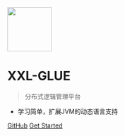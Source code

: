 <img src="https://raw.githubusercontent.com/xuxueli/xxl-job/master/doc/images/xxl-logo.png" width="100" >

# XXL-GLUE

> 分布式逻辑管理平台

- 学习简单，扩展JVM的动态语言支持


[GitHub](https://github.com/xuxueli/xxl-glue/)
[Get Started](#《分布式逻辑管理平台XXL-GLUE》)